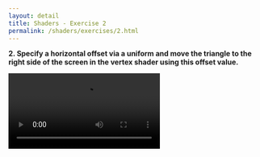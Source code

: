 ```yaml
---
layout: detail
title: Shaders - Exercise 2
permalink: /shaders/exercises/2.html
---
```


**2. Specify a horizontal offset via a uniform and move the triangle to the right side of the screen in the vertex shader using this offset value.**

<video controls autoplay src="/{{ site.baseurl }}/assets/shaders/exercises/2/1.mp4">

*Note:* I thought it would be more interesting to make the triangle move back and forth between the right and left sides of the screen.

I accomplished this with the following code: 

```c++
float horizontalOffset;
while (/* window is open */)
{
    [ ... ]

    myShader.use();
    horizontalOffset = sin(glfwGetTime()) / 2.0f;
    myShader.setFloat("horizontalOffset", horizontalOffset);
    
    [ ... ]
}
```